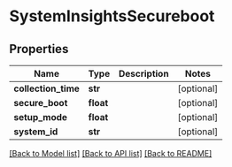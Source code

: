 # SystemInsightsSecureboot

## Properties
Name | Type | Description | Notes
------------ | ------------- | ------------- | -------------
**collection_time** | **str** |  | [optional] 
**secure_boot** | **float** |  | [optional] 
**setup_mode** | **float** |  | [optional] 
**system_id** | **str** |  | [optional] 

[[Back to Model list]](../README.md#documentation-for-models) [[Back to API list]](../README.md#documentation-for-api-endpoints) [[Back to README]](../README.md)

